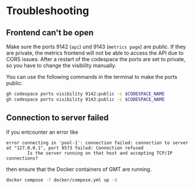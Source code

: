 # Troubleshooting

## Frontend can't be open

Make sure the ports 9142 (`api`) und 9143 (`metrics page`) are public. If they are private, the metrics frontend will not be able to access the API due to CORS issues. After a restart of the codespace the ports are set to private, so you have to change the visibility manually.

You can use the following commands in the terminal to make the ports public:

```sh
gh codespace ports visibility 9142:public -c $CODESPACE_NAME
gh codespace ports visibility 9143:public -c $CODESPACE_NAME
```

## Connection to server failed

If you entcounter an error like

```log
error connecting in 'pool-1': connection failed: connection to server at "127.0.0.1", port 9573 failed: Connection refused
        Is the server running on that host and accepting TCP/IP connections?
```

then ensure that the Docker containers of GMT are running.

```sh
docker compose -f docker/compose.yml up -d
```
